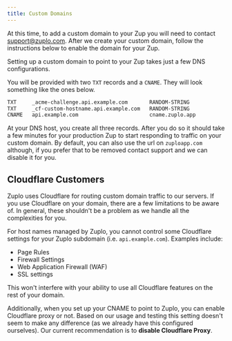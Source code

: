```yaml
---
title: Custom Domains
---
```


At this time, to add a custom domain to your Zup you will need to contact [support@zuplo.com](mailto:support@zuplo.com). After we create your custom domain, follow the instructions below to enable the domain for your Zup.

Setting up a custom domain to point to your Zup takes just a few DNS configurations.

You will be provided with two `TXT` records and a `CNAME`. They will look something like the ones below.

```txt
TXT     _acme-challenge.api.example.com       RANDOM-STRING
TXT     _cf-custom-hostname.api.example.com   RANDOM-STRING
CNAME   api.example.com                       cname.zuplo.app
```

At your DNS host, you create all three records. After you do so it should take a few minutes for your production Zup to start responding to traffic on your custom domain. By default, you can also use the url on `zuploapp.com` although, if you prefer that to be removed contact support and we can disable it for you.

## Cloudflare Customers

Zuplo uses Cloudflare for routing custom domain traffic to our servers. If you use Cloudflare on your domain, there are a few limitations to be aware of. In general, these shouldn't be a problem as we handle all the complexities for you.

For host names managed by Zuplo, you cannot control some Cloudflare settings for your Zuplo subdomain (i.e. `api.example.com`). Examples include:

- Page Rules
- Firewall Settings
- Web Application Firewall (WAF)
- SSL settings

This won't interfere with your ability to use all Cloudflare features on the rest of your domain.

Additionally, when you set up your CNAME to point to Zuplo, you can enable Cloudflare proxy or not. Based on our usage and testing this setting doesn't seem to make any difference (as we already have this configured ourselves). Our current recommendation is to **disable Cloudflare Proxy**.
